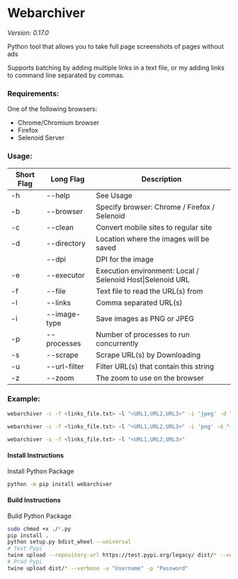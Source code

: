 # Webarchiver
*Version: 0.17.0*

Python tool that allows you to take full page screenshots of pages without ads

Supports batching by adding multiple links in a text file, or my adding links to command line separated by commas.

### Requirements:

One of the following browsers:

- Chrome/Chromium browser
- Firefox
- Selenoid Server

### Usage:
| Short Flag | Long Flag    | Description                                                |
|------------|--------------|------------------------------------------------------------|
| -h         | --help       | See Usage                                                  |
| -b         | --browser    | Specify browser: Chrome / Firefox / Selenoid               |
| -c         | --clean      | Convert mobile sites to regular site                       |
| -d         | --directory  | Location where the images will be saved                    |
|            | --dpi        | DPI for the image                                          |
| -e         | --executor   | Execution environment: Local / Selenoid Host\|Selenoid URL |
| -f         | --file       | Text file to read the URL(s) from                          |
| -l         | --links      | Comma separated URL(s)                                     |
| -i         | --image-type | Save images as PNG or JPEG                                 |
| -p         | --processes  | Number of processes to run concurrently                    |
| -s         | --scrape     | Scrape URL(s) by Downloading                               |
| -u         | --url-filter | Filter URL(s) that contain this string                     |
| -z         | --zoom       | The zoom to use on the browser                             |


### Example:
```bash
webarchiver -c -f <links_file.txt> -l "<URL1,URL2,URL3>" -i 'jpeg' -d "~/Downloads" -z 100 --dpi 1 --browser "Firefox"
```

```bash
webarchiver -c -f <links_file.txt> -l "<URL1,URL2,URL3>" -i 'png' -d "~/Downloads" -z 100 --dpi 1 --executor "selenoid|http://selenoid.com/wd/hub" --browser "Chrome"
```

```bash
webarchiver -s -f <links_file.txt> -l "<URL1,URL2,URL3>"
```

#### Install Instructions
Install Python Package

```bash
python -m pip install webarchiver
```

#### Build Instructions
Build Python Package

```bash
sudo chmod +x ./*.py
pip install .
python setup.py bdist_wheel --universal
# Test Pypi
twine upload --repository-url https://test.pypi.org/legacy/ dist/* --verbose -u "Username" -p "Password"
# Prod Pypi
twine upload dist/* --verbose -u "Username" -p "Password"
```
